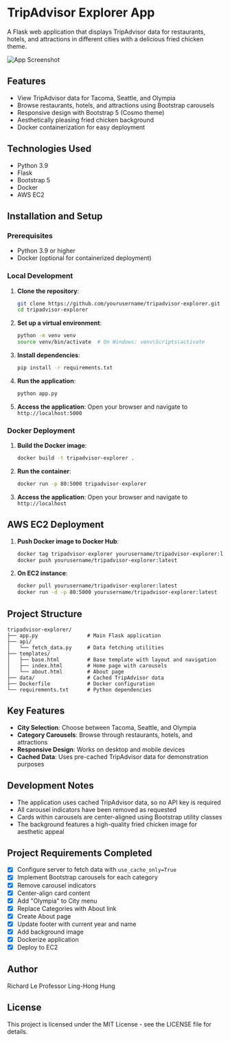 # TripAdvisor Explorer App

A Flask web application that displays TripAdvisor data for restaurants, hotels, and attractions in different cities with a delicious fried chicken theme.

![App Screenshot](https://via.placeholder.com/800x400?text=TripAdvisor+Explorer+Screenshot)

## Features

- View TripAdvisor data for Tacoma, Seattle, and Olympia
- Browse restaurants, hotels, and attractions using Bootstrap carousels
- Responsive design with Bootstrap 5 (Cosmo theme)
- Aesthetically pleasing fried chicken background
- Docker containerization for easy deployment

## Technologies Used

- Python 3.9
- Flask
- Bootstrap 5
- Docker
- AWS EC2

## Installation and Setup

### Prerequisites

- Python 3.9 or higher
- Docker (optional for containerized deployment)

### Local Development

1. **Clone the repository**:
   ```bash
   git clone https://github.com/yourusername/tripadvisor-explorer.git
   cd tripadvisor-explorer
   ```

2. **Set up a virtual environment**:
   ```bash
   python -m venv venv
   source venv/bin/activate  # On Windows: venv\Scripts\activate
   ```

3. **Install dependencies**:
   ```bash
   pip install -r requirements.txt
   ```

4. **Run the application**:
   ```bash
   python app.py
   ```

5. **Access the application**:
   Open your browser and navigate to `http://localhost:5000`

### Docker Deployment

1. **Build the Docker image**:
   ```bash
   docker build -t tripadvisor-explorer .
   ```

2. **Run the container**:
   ```bash
   docker run -p 80:5000 tripadvisor-explorer
   ```

3. **Access the application**:
   Open your browser and navigate to `http://localhost`

## AWS EC2 Deployment

1. **Push Docker image to Docker Hub**:
   ```bash
   docker tag tripadvisor-explorer yourusername/tripadvisor-explorer:latest
   docker push yourusername/tripadvisor-explorer:latest
   ```

2. **On EC2 instance**:
   ```bash
   docker pull yourusername/tripadvisor-explorer:latest
   docker run -d -p 80:5000 yourusername/tripadvisor-explorer:latest
   ```

## Project Structure

```
tripadvisor-explorer/
├── app.py                # Main Flask application
├── api/
│   └── fetch_data.py     # Data fetching utilities
├── templates/
│   ├── base.html         # Base template with layout and navigation
│   ├── index.html        # Home page with carousels
│   └── about.html        # About page
├── data/                 # Cached TripAdvisor data
├── Dockerfile            # Docker configuration
└── requirements.txt      # Python dependencies
```

## Key Features

- **City Selection**: Choose between Tacoma, Seattle, and Olympia
- **Category Carousels**: Browse through restaurants, hotels, and attractions
- **Responsive Design**: Works on desktop and mobile devices
- **Cached Data**: Uses pre-cached TripAdvisor data for demonstration purposes

## Development Notes

- The application uses cached TripAdvisor data, so no API key is required
- All carousel indicators have been removed as requested
- Cards within carousels are center-aligned using Bootstrap utility classes
- The background features a high-quality fried chicken image for aesthetic appeal

## Project Requirements Completed

- [x] Configure server to fetch data with `use_cache_only=True`
- [x] Implement Bootstrap carousels for each category
- [x] Remove carousel indicators
- [x] Center-align card content
- [x] Add "Olympia" to City menu
- [x] Replace Categories with About link
- [x] Create About page
- [x] Update footer with current year and name
- [x] Add background image
- [x] Dockerize application
- [x] Deploy to EC2

## Author

Richard Le
Professor Ling-Hong Hung

## License

This project is licensed under the MIT License - see the LICENSE file for details.
